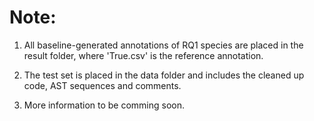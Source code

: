 # Note:

1. All baseline-generated annotations of RQ1 species are placed in the result folder, where 'True.csv' is the reference annotation.

2. The test set is placed in the data folder and includes the cleaned up code, AST sequences and comments.
3. More information to be comming soon.

